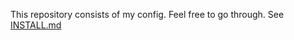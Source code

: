 This repository consists of my config. Feel free to go through.
See [INSTALL.md](https://github.com/maydayv7/arch-btrfs/blob/main/INSTALL.md)
